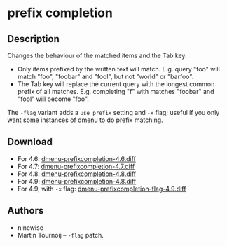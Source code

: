 prefix completion
=================

Description
-----------
Changes the behaviour of the matched items and the Tab key.

* Only items prefixed by the written text will match. E.g. query "foo" will
  match "foo", "foobar" and "fool", but not "world" or "barfoo".
* The Tab key will replace the current query with the longest common prefix of
  all matches. E.g. completing "f" with matches "foobar" and "fool" will become
  "foo".

The `-flag` variant adds a `use_prefix` setting and `-x` flag; useful if you
only want some instances of dmenu to do prefix matching.

Download
--------
* For 4.6: [dmenu-prefixcompletion-4.6.diff](dmenu-prefixcompletion-4.6.diff)
* For 4.7: [dmenu-prefixcompletion-4.7.diff](dmenu-prefixcompletion-4.7.diff)
* For 4.8: [dmenu-prefixcompletion-4.8.diff](dmenu-prefixcompletion-4.8.diff)
* For 4.9: [dmenu-prefixcompletion-4.8.diff](dmenu-prefixcompletion-4.9.diff)
* For 4.9, with `-x` flag: [dmenu-prefixcompletion-flag-4.9.diff](dmenu-prefixcompletion-flag-4.9.diff)

Authors
-------

* ninewise
* Martin Tournoij – `-flag` patch.
